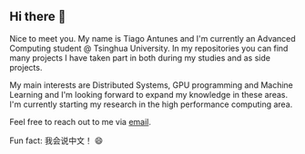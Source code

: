 ## Hi there 👋

Nice to meet you. My name is Tiago Antunes and I'm currently an Advanced Computing student @ Tsinghua University. In my repositories you can find many projects I have taken part in both during my studies and as side projects.

My main interests are Distributed Systems, GPU programming and Machine Learning and I'm looking forward to expand my knowledge in these areas. I'm currently starting my research in the high performance computing area.

Feel free to reach out to me via [email](mailto:tiago.melo.antunes@gmail.com).

Fun fact: 我会说中文！ 😄

<!--
**TiagoMAntunes/TiagoMAntunes** is a ✨ _special_ ✨ repository because its `README.md` (this file) appears on your GitHub profile.

Here are some ideas to get you started:

- 🔭 I’m currently working on ...
- 🌱 I’m currently learning ...
- 👯 I’m looking to collaborate on ...
- 🤔 I’m looking for help with ...
- 💬 Ask me about ...
- 📫 How to reach me: ...
- 😄 Pronouns: ...
- ⚡ Fun fact: ...
-->
